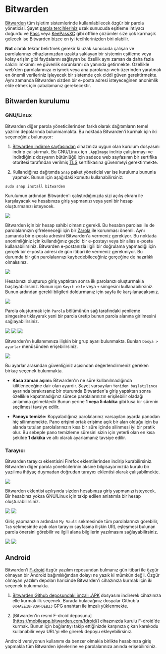 # Bitwarden

<!-- toc -->

[Bitwarden](https://bitwarden.com/) tüm işletim sistemlerinde kullanılabilecek özgür bir parola yöneticisi. Şayet [parola tercihleriniz](parolalar.md) uzak sunucuda eşitleme ihtiyacı doğurdu ve [Pass](pass.md) veya [KeePassXC](keepass.md) gibi offline çözümler size çok karmaşık gelecek ise Bitwarden bizce en iyi tecihlerinizden biri olabilir.

**Not** olarak tekrar belirtmek gerekir ki uzak sunucuda çalışan ve parolalarınızı cihazlarınızdan uzakta saklayan bir sistemin eşitleme veya kolay erişim gibi faydalarını sağlayan bu özellik aynı zaman da daha fazla saldırı imkanını ve güvenlik sorunlarını da yanında getirmekte. Özellikle web'den parolalarınıza erişmek veya ana parolanızı web üzerinden yaratmak en önemli verileriniz işleyecek bir sistemde çok ciddi güven gerektirmekte. Aynı zamanda Bitwarden sizden bir e-posta adresi isteyeceğinen anonimlik elde etmek için çabalamanız gerekecektir.

## Bitwarden kurulumu

### GNU/Linux

Bitwarden diğer parola yöneticilerinden farklı olarak dağıtımların temel yazılım depolarında bulunmamakta. Bu noktada Bitwarden'i kurmak için iki seçeneğiniz bulunuyor:

1. [Bitwarden indirme sayfasından](https://bitwarden.com/download/) cihazınıza uygun olan kurulum dosyasını indirip çalıştırmak. Bu GNU/Linux içn `.AppImage` indirip çalıştırmayı ve indirdiğiniz dosyanın bütünlüğü için sadece web sayfasının bir sertifika otoritesi tarafından verilmiş [TLS](/ag_guvenligi/letsencrypt.md) sertifikasına güvenmeyi gerektirmekte.

2. Kullandığınız dağıtımda `Snap` paket yöneticisi var ise kurulumu bununla yapmak. Bunun için aşağıdaki komutu kullanabilirsiniz:

`sudo snap install bitwarden`

Kurulumun ardından Bitwarden'ı çalıştırdığınızda sizi açılış ekranı ile karşılayacak ve hesabınıza giriş yapmanızı veya yeni bir hesap oluşturmanızı isteyecek.

![](bitwarden/bw_acilis.png)

Bitwarden için bir hesap sahibi olmanız gerekli. Bu hesabın parolası ile de parolalarınızın şifreleneceği için bir [Zarola](https://zarola.oyd.org.tr) ile korunması önemli. Aynı zamanda bir e-posta adresini Bitwarden'a vermeniz gerekiyor. Bu noktada anonimliğiniz için kullandığınız geçici bir e-postayı veya bir alias e-posta kullanabilirsiniz. Bitwarden e-postanızla ilgili bir doğrulama yapmadığı için gerçek bir e-posta adresi de gün itibari ile vermeniz gerekmiyor. Bu durumda bir gün parolalarınızı kaybedebileceğiniz gerçeğine de hazırlıklı olmalısınız.

![](bitwarden/bw_parola.png)

Hesabınızı oluşturup giriş yaptıktan sonra ilk parolanızı oluşturmakla başlayabilirsiniz. Bunun için `Kayıt ekle` veya `+` simgesini kullanabilirsiniz. Bunun ardından gerekli bilgileri doldurmanız için sayfa ile karşılanacaksınız.

![](bitwarden/bw_ana.png)

Parola oluşturmak için `Parola` bölümünün sağ tarafındaki yenileme simgesine tıklayarak yeni bir parola üretip bunun parola alanına girilmesini sağlayabilirsiniz.

![](bitwarden/bw_uret.png)
![](bitwarden/bw_giris.png)
![](bitwarden/bw_ilk.png)

Bitwarden'ın kullanımınıza ilişkin bir grup ayarı bulunmakta. Bunları `Dosya > ayarlar` menüsünden erişebilirsiniz.

![](bitwarden/bw_ayarlar.png)

Bu ayarlar arasından güvenliğiniz açısından değerlendirmeniz gereken birkaç seçenek bulunmakta.

* __Kasa zaman aşımı:__ Bitwarden'ın ne süre kullanılmadığında kilitleneceğine dair olan ayardır. Şayet varsayılan `Yeniden başlatılınca` ayarında bırakırsanız bir oturumda Bitwarden'a giriş yaptıktan sonra özellikle kapatmadığınız sürece parolalarınızın erişilebilir oladağı anlamına gelmektedir Bunun yerine **1 veya 5 dakika** gibi kısa bir sürenin seçilmesi tavsiye edilir.

* __Panoyu temizle:__ Kopyaladığınız parolalarınız varsayılan ayarda panodan hiç silinmemekte. Pano erişimi ortak erişime açık bir alan olduğu için bu alanda tutulan parolalarınızın kısa bir süre içinde silinmesi iyi bir pratik olur. Bu sebeple pano temizleme süresini sizin için yeterli olan en kısa şekilde **1 dakika** ve altı olarak ayarlamanız tavsiye edilir.

### Tarayıcı

Bitwarden tarayıcı eklentisini Firefox eklentilerinden indirip kurabilirsiniz. Bitwarden diğer parola yöneticilerinin aksine bilgisayarınızda kurulu bir yazılıma ihtiyaç duymadan doğrudan tarayıcı eklentisi olarak çalışabilmekte.

![](bitwarden/bw_ff.png)

Bitwarden eklentisi açılışında sizden hesabınıza giriş yapmanızı isteyecek. Bir hesabınız yoksa GNU/Linux için takip edilen anlatımla bir hesap oluşturabilirsiniz.

![](bitwarden/bw_eklenti.png)
![](bitwarden/bw_login.png)

Giriş yapmanızın ardından `My Vault` sekmesinde tüm parolalarınızı görebilir, `Tab` sekmesinde açık olan tarayıcı sayfasına ilişkin URL eşleşmesi bulunan parola önersini görebilir ve ilgili alana bilgilerin yazılmasını sağlayabilirsiniz.

![](bitwarden/bw_vault.png)
![](bitwarden/bw_tab.png)

## Android

Bitwarden'i [F-droid](https://f-droid.org) özgür yazılım reposundan bulmanız gün itibari ile özgür olmayan bir Android bağımlılığından dolayı ne yazık ki mümkün değil.  Özgür olmayan yazılım depoları haricinde Bitwarden'i cihazınıza kurmak için iki seçenek bulunmakta.

1. [Bitwarden Github deposundaki imzalı .APK](https://github.com/bitwarden/mobile/releases) dosyasını indirerek cihazınıza elle kurmak ilk seçenek. Burada bulacağınız dosyalar Github'a `0x4AEE18F83AFDEB23` GPG anahtarı ile imzalı yüklenmekte.

2. [Bitwarden'in resmi F-droid deposunu](https://mobileapp.bitwarden.com/fdroid/] cihazınızda kurulu F-droid'de kurmak. Bunun için bağlantıyı takip ettiğinizde karşınıza çıkan karekodu kullanabilir veya URL'yi elle girerek depoyu ekleyebilirsiniz.

Android versiyonun kullanımı da benzer olmakla birlikte hesabınıza giriş yapmakla tüm Bitwarden işlevlerine ve parolalarınıza anında erişebilirsiniz.
